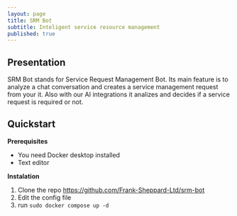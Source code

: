 ```yaml
---
layout: page
title: SRM Bot
subtitle: Inteligent service resource management 
published: true
---
```


## Presentation
SRM Bot stands for Service Request Management Bot.  Its main feature is to analyze a chat conversation and creates a service management request from your it. Also with our AI integrations it analizes and decides if a service request is required or not.

## Quickstart
**Prerequisites**
* You need Docker desktop installed 
* Text editor

**Instalation**
1. Clone the repo https://github.com/Frank-Sheppard-Ltd/srm-bot
2. Edit the config file
3. run `sudo docker compose up -d`

